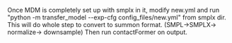 Once MDM is completely set up with smplx in it, 
modify new.yml and run 
"python -m transfer_model --exp-cfg config_files/new.yml" from smplx dir.
This will do whole step to convert to summon format.
(SMPL->SMPLX-> normalize-> downsample)
Then run contactFormer on output. 
 <!-- run "python merged.py" after changes to new.yml.  -->
